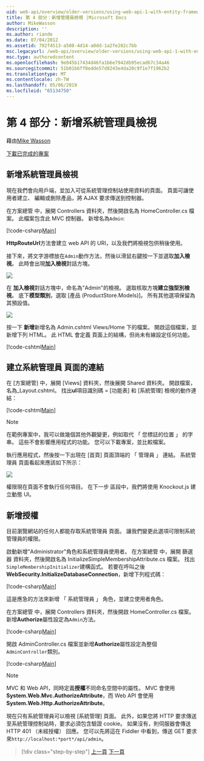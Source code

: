 ```yaml
---
uid: web-api/overview/older-versions/using-web-api-1-with-entity-framework-5/using-web-api-with-entity-framework-part-4
title: 第 4 部分：新增管理員檢視 |Microsoft Docs
author: MikeWasson
description: ''
ms.author: riande
ms.date: 07/04/2012
ms.assetid: 792f4513-a508-4d14-a0dd-1a2fe282c7bb
msc.legacyurl: /web-api/overview/older-versions/using-web-api-1-with-entity-framework-5/using-web-api-with-entity-framework-part-4
msc.type: authoredcontent
ms.openlocfilehash: 9e045b17434d46fa1b6e7942db95ecad67c34a46
ms.sourcegitcommit: 51b01b6ff8edde57d8243e4da28c9f1e7f1962b2
ms.translationtype: MT
ms.contentlocale: zh-TW
ms.lasthandoff: 05/06/2019
ms.locfileid: "65134750"
---
```

# <a name="part-4-adding-an-admin-view"></a>第 4 部分：新增系統管理員檢視

藉由[Mike Wasson](https://github.com/MikeWasson)

[下載已完成的專案](http://code.msdn.microsoft.com/ASP-NET-Web-API-with-afa30545)

## <a name="add-an-admin-view"></a>新增系統管理員檢視

現在我們會向用戶端，並加入可從系統管理控制站使用資料的頁面。 頁面可讓使用者建立、 編輯或刪除產品，將 AJAX 要求傳送到控制器。

在方案總管 中，展開 Controllers 資料夾，然後開啟名為 HomeController.cs 檔案。 此檔案包含此 MVC 控制器。 新增名為`Admin`:

[!code-csharp[Main](using-web-api-with-entity-framework-part-4/samples/sample1.cs)]

**HttpRouteUrl**方法會建立 web API 的 URI，以及我們將檢視包供稍後使用。

接下來，將文字游標放在`Admin`動作方法，然後以滑鼠右鍵按一下並選取**加入檢視**。 此時會出現**加入檢視**對話方塊。

![](using-web-api-with-entity-framework-part-4/_static/image1.png)

在 **加入檢視**對話方塊中，命名為"Admin"的檢視。 選取核取方塊**建立強型別檢視**。 底下**模型類別**，選取 [產品 (ProductStore.Models)]。 所有其他選項保留為其預設值。

![](using-web-api-with-entity-framework-part-4/_static/image2.png)

按一下 **新增**新增名為 Admin.cshtml Views/Home 下的檔案。 開啟這個檔案，並新增下列 HTML。 此 HTML 會定義 頁面上的結構，但尚未有線設定任何功能。

[!code-cshtml[Main](using-web-api-with-entity-framework-part-4/samples/sample2.cshtml)]

## <a name="create-a-link-to-the-admin-page"></a>建立系統管理員 頁面的連結

在 [方案總管] 中，展開 [Views] 資料夾，然後展開 Shared 資料夾。 開啟檔案，名為\_Layout.cshtml。 找出**ul**項目識別碼 = [功能表] 和 [系統管理] 檢視的動作連結：

[!code-cshtml[Main](using-web-api-with-entity-framework-part-4/samples/sample3.cshtml)]

> [!NOTE]
> 在範例專案中，我可以做幾個其他外觀變更，例如取代 「 您標誌的位置 」 的字串。 這些不會影響應用程式的功能。 您可以下載專案，並比較檔案。

執行應用程式，然後按一下出現在 [首頁] 頁面頂端的 「 管理員 」 連結。 系統管理員 頁面看起來應該如下所示：

![](using-web-api-with-entity-framework-part-4/_static/image3.png)

權限現在頁面不會執行任何項目。 在下一步 區段中，我們將使用 Knockout.js 建立動態 UI。

## <a name="add-authorization"></a>新增授權

目前瀏覽網站的任何人都能存取系統管理員 頁面。 讓我們變更此選項可限制系統管理員的權限。

啟動新增"Administrator"角色和系統管理員使用者。 在方案總管 中，展開 篩選器 資料夾，然後開啟名為 InitializeSimpleMembershipAttribute.cs 檔案。 找出`SimpleMembershipInitializer`建構函式。 若要在呼叫之後**WebSecurity.InitializeDatabaseConnection**，新增下列程式碼：

[!code-csharp[Main](using-web-api-with-entity-framework-part-4/samples/sample4.cs)]

這是應急的方法來新增 「 系統管理員 」 角色，並建立使用者角色。

在方案總管 中，展開 Controllers 資料夾，然後開啟 HomeController.cs 檔案。 新增**Authorize**屬性設定為`Admin`方法。

[!code-csharp[Main](using-web-api-with-entity-framework-part-4/samples/sample5.cs)]

開啟 AdminController.cs 檔案並新增**Authorize**屬性設定為整個`AdminController`類別。

[!code-csharp[Main](using-web-api-with-entity-framework-part-4/samples/sample6.cs)]

> [!NOTE]
> MVC 和 Web API，同時定義**授權**不同命名空間中的屬性。 MVC 會使用**System.Web.Mvc.AuthorizeAttribute**，而 Web API 會使用**System.Web.Http.AuthorizeAttribute**。

現在只有系統管理員可以檢視 [系統管理] 頁面。 此外，如果您將 HTTP 要求傳送至系統管理控制站時，要求必須包含驗證 cookie。 如果沒有，則伺服器會傳送 HTTP 401 （未經授權） 回應。 您可以先將這在 Fiddler 中看到，傳送 GET 要求來`http://localhost:*port*/api/admin`。

> [!div class="step-by-step"]
> [上一頁](using-web-api-with-entity-framework-part-3.md)
> [下一頁](using-web-api-with-entity-framework-part-5.md)
